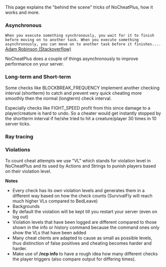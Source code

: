 This page explains the "behind the scene" tricks of NoCheatPlus, how it works and more.

### Asynchronous

`When you execute something synchronously, you wait for it to finish before moving on to another task. When you execute something asynchronously, you can move on to another task before it finishes....`  
[Adam Robinson (Stackoverflow)](http://stackoverflow.com/questions/748175/asynchronous-vs-synchronous-execution-what-does-it-really-mean?answertab=active#tab-top)

NoCheatPlus does a couple of things asynchronously to improve performance on your server.  

### Long-term and Short-term
Some checks like BLOCKBREAK_FREQUENCY implement another checking interval (shortterm) to catch and prevent very quick cheating more smoothly then the normal (longterm) check interval.

Especially checks like FIGHT_SPEED profit from this since damage to a player/creature is hard to undo. So a cheater would get instantly stopped by the shortterm interval if he/she tried to hit a creature/player 30 times in 10 server ticks.

### Ray tracing

### Violations
To count cheat attempts we use "VL" which stands for violation level in NoCheatPlus and its used 
by Actions and Strings to punish players based on their violation level.

**Notes**  
* Every check has its own violation levels and generates them in a different way based on how the check counts (SurvivalFly will reach much higher VLs compared to BedLeave)
* Backgrounds
* By default the violation will be kept till you restart your server (even on log out)
* Violation levels that have been logged are different compared to those shown in the info or history command because the command ones only show the VLs that have been added
* Many cheat clients are adapted to cause as small as possible levels, thus distinction of false positives and cheating becomes harder and harder.
* Make use of **/ncp info <PLAYER>** to have a rough idea how many different checks the player triggers (also compare output for differing times).